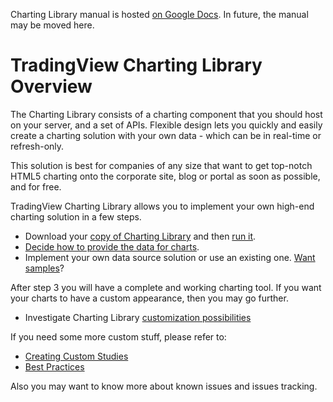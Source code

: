 Charting Library manual is hosted [on Google Docs](https://docs.google.com/document/d/1rAigRhQUSLgLCzUAiVBJGAB7uchb-PzFVe0Bl8WTtF0/edit). In future, the manual may be moved here.

# TradingView Charting Library Overview

The Charting Library consists of a charting component that you should host on your server, and a set of APIs. Flexible design lets you quickly and easily create a charting solution with your own data - which can be in real-time or refresh-only. 

This solution is best for companies of any size that want to get top-notch HTML5 charting onto the corporate site, blog or portal as soon as possible, and for free. 

TradingView Charting Library allows you to implement your own high-end charting solution in a few steps.

* Download your [copy of Charting Library](Package-Content) and then [run it](Running-Your-Charting-Library).
* [Decide how to provide the data for charts](Choosing-Data-Transport).
* Implement your own data source solution or use an existing one. [Want samples](Datafeed-Implementation-Samples)?

After step 3 you will have a complete and working charting tool. If you want your charts to have a custom appearance, then you may go further.

* Investigate Charting Library [customization possibilities](Widget-Customization)

If you need some more custom stuff, please refer to: 

* [Creating Custom Studies](Creating-Custom-Studies)
* [Best Practices](Best-Practices)

Also you may want to know more about known issues and issues tracking.